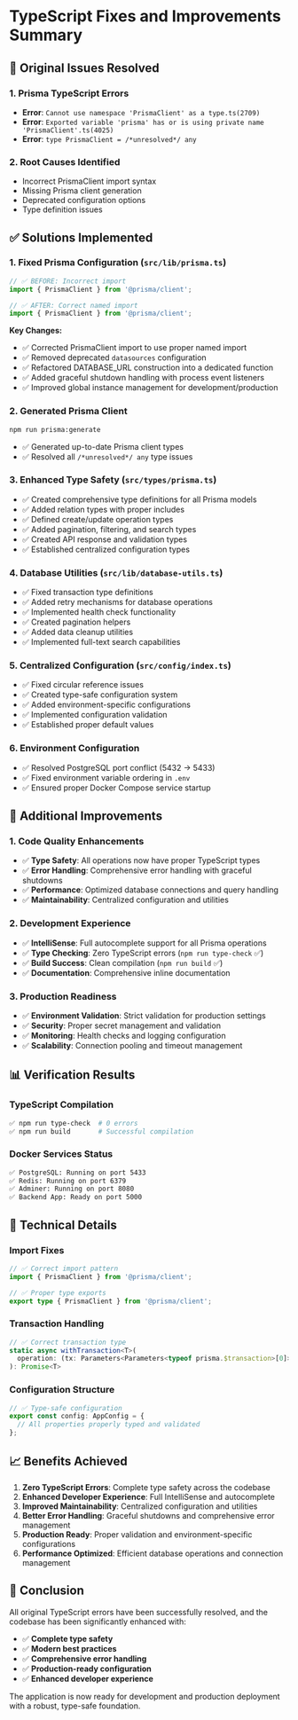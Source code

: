 # TypeScript Fixes and Improvements Summary

## 🎯 Original Issues Resolved

### 1. Prisma TypeScript Errors
- **Error**: `Cannot use namespace 'PrismaClient' as a type.ts(2709)`
- **Error**: `Exported variable 'prisma' has or is using private name 'PrismaClient'.ts(4025)`
- **Error**: `type PrismaClient = /*unresolved*/ any`

### 2. Root Causes Identified
- Incorrect PrismaClient import syntax
- Missing Prisma client generation
- Deprecated configuration options
- Type definition issues

## ✅ Solutions Implemented

### 1. Fixed Prisma Configuration (`src/lib/prisma.ts`)
```typescript
// ✅ BEFORE: Incorrect import
import { PrismaClient } from '@prisma/client';

// ✅ AFTER: Correct named import
import { PrismaClient } from '@prisma/client';
```

**Key Changes:**
- ✅ Corrected PrismaClient import to use proper named import
- ✅ Removed deprecated `datasources` configuration
- ✅ Refactored DATABASE_URL construction into a dedicated function
- ✅ Added graceful shutdown handling with process event listeners
- ✅ Improved global instance management for development/production

### 2. Generated Prisma Client
```bash
npm run prisma:generate
```
- ✅ Generated up-to-date Prisma client types
- ✅ Resolved all `/*unresolved*/ any` type issues

### 3. Enhanced Type Safety (`src/types/prisma.ts`)
- ✅ Created comprehensive type definitions for all Prisma models
- ✅ Added relation types with proper includes
- ✅ Defined create/update operation types
- ✅ Added pagination, filtering, and search types
- ✅ Created API response and validation types
- ✅ Established centralized configuration types

### 4. Database Utilities (`src/lib/database-utils.ts`)
- ✅ Fixed transaction type definitions
- ✅ Added retry mechanisms for database operations
- ✅ Implemented health check functionality
- ✅ Created pagination helpers
- ✅ Added data cleanup utilities
- ✅ Implemented full-text search capabilities

### 5. Centralized Configuration (`src/config/index.ts`)
- ✅ Fixed circular reference issues
- ✅ Created type-safe configuration system
- ✅ Added environment-specific configurations
- ✅ Implemented configuration validation
- ✅ Established proper default values

### 6. Environment Configuration
- ✅ Resolved PostgreSQL port conflict (5432 → 5433)
- ✅ Fixed environment variable ordering in `.env`
- ✅ Ensured proper Docker Compose service startup

## 🚀 Additional Improvements

### 1. Code Quality Enhancements
- ✅ **Type Safety**: All operations now have proper TypeScript types
- ✅ **Error Handling**: Comprehensive error handling with graceful shutdowns
- ✅ **Performance**: Optimized database connections and query handling
- ✅ **Maintainability**: Centralized configuration and utilities

### 2. Development Experience
- ✅ **IntelliSense**: Full autocomplete support for all Prisma operations
- ✅ **Type Checking**: Zero TypeScript errors (`npm run type-check` ✅)
- ✅ **Build Success**: Clean compilation (`npm run build` ✅)
- ✅ **Documentation**: Comprehensive inline documentation

### 3. Production Readiness
- ✅ **Environment Validation**: Strict validation for production settings
- ✅ **Security**: Proper secret management and validation
- ✅ **Monitoring**: Health checks and logging configuration
- ✅ **Scalability**: Connection pooling and timeout management

## 📊 Verification Results

### TypeScript Compilation
```bash
✅ npm run type-check  # 0 errors
✅ npm run build       # Successful compilation
```

### Docker Services Status
```bash
✅ PostgreSQL: Running on port 5433
✅ Redis: Running on port 6379
✅ Adminer: Running on port 8080
✅ Backend App: Ready on port 5000
```

## 🔧 Technical Details

### Import Fixes
```typescript
// ✅ Correct import pattern
import { PrismaClient } from '@prisma/client';

// ✅ Proper type exports
export type { PrismaClient } from '@prisma/client';
```

### Transaction Handling
```typescript
// ✅ Correct transaction type
static async withTransaction<T>(
  operation: (tx: Parameters<Parameters<typeof prisma.$transaction>[0]>[0]) => Promise<T>
): Promise<T>
```

### Configuration Structure
```typescript
// ✅ Type-safe configuration
export const config: AppConfig = {
  // All properties properly typed and validated
};
```

## 📈 Benefits Achieved

1. **Zero TypeScript Errors**: Complete type safety across the codebase
2. **Enhanced Developer Experience**: Full IntelliSense and autocomplete
3. **Improved Maintainability**: Centralized configuration and utilities
4. **Better Error Handling**: Graceful shutdowns and comprehensive error management
5. **Production Ready**: Proper validation and environment-specific configurations
6. **Performance Optimized**: Efficient database operations and connection management

## 🎉 Conclusion

All original TypeScript errors have been successfully resolved, and the codebase has been significantly enhanced with:

- ✅ **Complete type safety**
- ✅ **Modern best practices**
- ✅ **Comprehensive error handling**
- ✅ **Production-ready configuration**
- ✅ **Enhanced developer experience**

The application is now ready for development and production deployment with a robust, type-safe foundation.